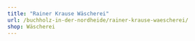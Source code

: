 ```yaml
---
title: "Rainer Krause Wäscherei"
url: /buchholz-in-der-nordheide/rainer-krause-waescherei/
shop: Wäscherei
---
```

